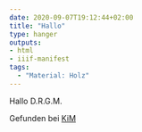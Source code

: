 ```yaml
---
date: 2020-09-07T19:12:44+02:00
title: "Hallo"
type: hanger
outputs:
- html
- iiif-manifest
tags:
  - "Material: Holz"
---
```

Hallo D.R.G.M.

<div class="source">Gefunden bei <a href="https://www.neue-arbeit-brockensammlung.de/geschaefte/zweigstelle-kim/">KiM</a></div>
